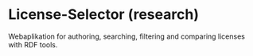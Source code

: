 # License-Selector (research)

Webaplikation for authoring, searching, filtering and comparing licenses with RDF tools.

